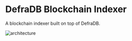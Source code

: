# DefraDB Blockchain Indexer

A blockchain indexer built on top of DefraDB.

![architecture](./docs/architecture.png)

